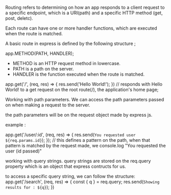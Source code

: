 Routing refers to determining on how an app responds to a client request to a specific endpoint, which is a URI(path) and a specific HTTP method (get, post, deletc).

Each route can have one or more handler functions, which are executed when the route is matched.

A basic route in express is defined by the following structure ;

app.METHOD(PATH, HANDLER);
- METHOD is an HTTP request method in lowercase.
- PATH is a path on the server.
- HANDLER is the function executed when the route is matched.

app.get('/', (req, res) => {
	res.send('Hello World!');
}) // responds with Hello World! to a get request on the root route(/), the application's home page;

Working with path parameters.
We can access the path parameters passed on when making a request to the server.

the path parameters will be on the request object made by express js. 

example :

app.get('/user/:id', (req, res) => {
	res.send(`You requested user ${req.params.id}`);
});
// this defines a pattern on the path, when that pattern is matched by the request made, we console.log "You requested the user (id passed)"

working with query strings.
query strings are stored on the req.query property which is an object that express contructs for us.

to access a specific query string, we can follow the structure: 
app.get('/search', (req, res) => {
	const { q } = req.query;
	res.send(`Showing results for : ${q}`);
})


